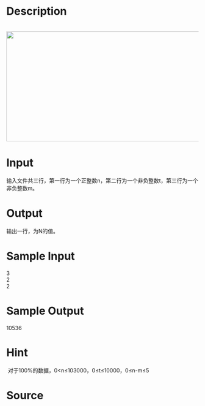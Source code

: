 
# Description

<div class="content"><p> <img src="/source/bzoj/3933/img/aHR0cHM6Ly9seWRzeS5jb20vSnVkZ2VPbmxpbmUvdXBsb2FkLzIwMTUwNC9hYS5KUEc=.JPG" width="914" height="287" alt=""/></p></div>

# Input

<div class="content"><p>输入文件共三行，第一行为一个正整数n，第二行为一个非负整数t，第三行为一个非负整数m。</p>
<div></div></div>

# Output

<div class="content"><p>输出一行，为N的值。</p>
<div></div>
<div></div></div>

# Sample Input

<div class="content"><span class="sampledata">3<br/>
2<br/>
2</span></div>

# Sample Output

<div class="content"><span class="sampledata">10536<br/>
</span></div>

# Hint

<div class="content"><p></p><p> 对于100%的数据，0&lt;n≤103000，0≤t≤10000，0≤n-m≤5</p><p></p></div>

# Source

<div class="content"><p><a href="problemset.php?search="></a></p></div>

